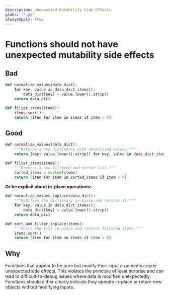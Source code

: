 ```yaml
---
description: Unexpected Mutability Side Effects
globs: "*.py"
alwaysApply: true
---
```


# Functions should not have unexpected mutability side effects

## Bad

```python
def normalize_values(data_dict):
    for key, value in data_dict.items():
        data_dict[key] = value.lower().strip()
    return data_dict

def filter_items(items):
    items.sort()
    return [item for item in items if item > 0]
```

## Good

```python
def normalize_values(data_dict):
    """Returns a new dictionary with normalized values."""
    return {key: value.lower().strip() for key, value in data_dict.items()}

def filter_items(items):
    """Returns a new filtered and sorted list."""
    sorted_items = sorted(items)
    return [item for item in sorted_items if item > 0]
```

**Or be explicit about in-place operations:**

```python
def normalize_values_inplace(data_dict):
    """Modifies the dictionary in-place and returns it."""
    for key, value in data_dict.items():
        data_dict[key] = value.lower().strip()
    return data_dict

def sort_and_filter_inplace(items):
    """Sorts the list in-place and returns filtered items."""
    items.sort()
    return [item for item in items if item > 0]
```

## Why

Functions that appear to be pure but modify their input arguments create unexpected side effects. This violates the principle of least surprise and can lead to difficult-to-debug issues where data is modified unexpectedly. Functions should either clearly indicate they operate in-place or return new objects without modifying inputs.

